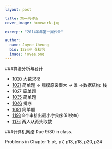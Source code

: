```yaml
---
layout: post

title: 第一周作业
cover_image: homework.jpg

excerpt: "2014学年第一周作业"

author:
  name: Joyee Cheung
  bio: 12计应 张秋怡
  image: joyee.png
---
```


###算法分析与设计

* [1020](http://soj.me/1020) 大数求模
* [1021](http://soj.me/1021) 简单题 -> 规模原来很大 -> 难 ->数据结构: 栈
* [1027](http://soj.me/1027) 简单题
* [1035](http://soj.me/1035) 简单题
* [1046](http://soj.me/1046) 排序
* [1051](http://soj.me/1051) 简单题
* [1198](http://soj.me/1198) 8个串排出最小字典序(8!枚举）
* [1176](http://soj.me/1176) 两人从两头取数

###计算机网络
Due 9/30 in class.

Problems in Chapter 1: p5, p7, p13, p18, p20, p24